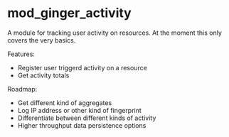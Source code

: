 # mod_ginger_activity #

A module for tracking user activity on resources. At the moment this only covers the very basics.

Features:

- Register user triggerd activity on a resource
- Get activity totals

Roadmap:

- Get different kind of aggregates
- Log IP address or other kind of fingerprint
- Differentiate between different kinds of activity
- Higher throughput data persistence options
